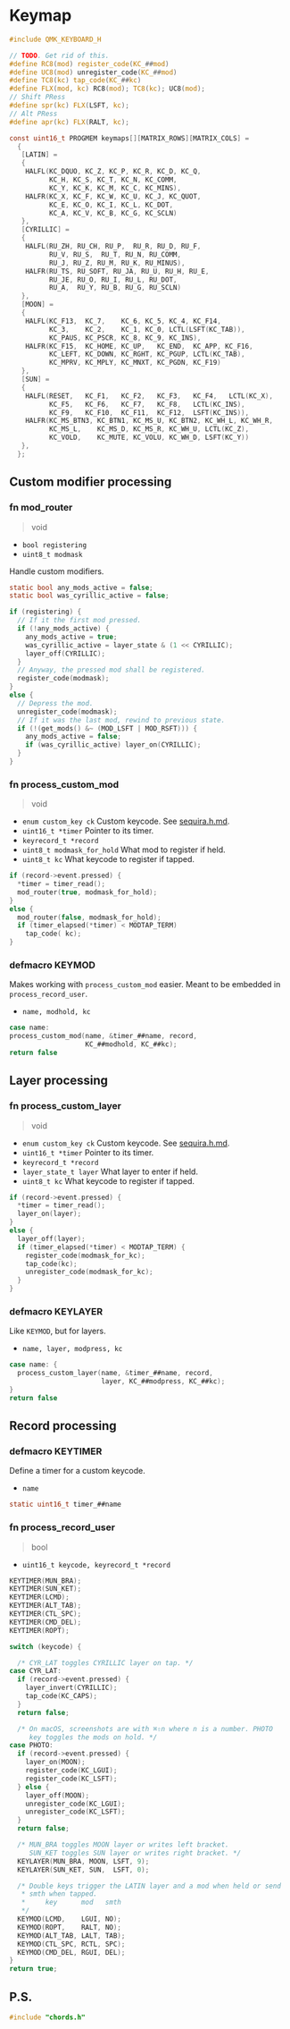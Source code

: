# Keymap

```c
#include QMK_KEYBOARD_H

// TODO. Get rid of this.
#define RC8(mod) register_code(KC_##mod)
#define UC8(mod) unregister_code(KC_##mod)
#define TC8(kc) tap_code(KC_##kc)
#define FLX(mod, kc) RC8(mod); TC8(kc); UC8(mod);
// Shift PRess
#define spr(kc) FLX(LSFT, kc);
// Alt PRess
#define apr(kc) FLX(RALT, kc);
```

```c
const uint16_t PROGMEM keymaps[][MATRIX_ROWS][MATRIX_COLS] =
  {
   [LATIN] =
   {
    HALFL(KC_DQUO, KC_Z, KC_P, KC_R, KC_D, KC_Q,
          KC_H, KC_S, KC_T, KC_N, KC_COMM,
          KC_Y, KC_K, KC_M, KC_C, KC_MINS),
    HALFR(KC_X, KC_F, KC_W, KC_U, KC_J, KC_QUOT,
          KC_E, KC_O, KC_I, KC_L, KC_DOT,
          KC_A, KC_V, KC_B, KC_G, KC_SCLN)
   },
   [CYRILLIC] =
   {
    HALFL(RU_ZH, RU_CH, RU_P,  RU_R, RU_D, RU_F,
          RU_V, RU_S,  RU_T, RU_N, RU_COMM,
          RU_J, RU_Z, RU_M, RU_K, RU_MINUS),
    HALFR(RU_TS, RU_SOFT, RU_JA, RU_U, RU_H, RU_E,
          RU_JE, RU_O, RU_I, RU_L, RU_DOT,
          RU_A,  RU_Y, RU_B, RU_G, RU_SCLN)
   },
   [MOON] =
   {
    HALFL(KC_F13,  KC_7,    KC_6, KC_5, KC_4, KC_F14,
          KC_3,    KC_2,    KC_1, KC_0, LCTL(LSFT(KC_TAB)),
          KC_PAUS, KC_PSCR, KC_8, KC_9, KC_INS),
    HALFR(KC_F15,  KC_HOME, KC_UP,   KC_END,  KC_APP, KC_F16,
          KC_LEFT, KC_DOWN, KC_RGHT, KC_PGUP, LCTL(KC_TAB),
          KC_MPRV, KC_MPLY, KC_MNXT, KC_PGDN, KC_F19)
   },
   [SUN] =
   {
    HALFL(RESET,   KC_F1,   KC_F2,   KC_F3,   KC_F4,   LCTL(KC_X),
          KC_F5,   KC_F6,   KC_F7,   KC_F8,   LCTL(KC_INS),
          KC_F9,   KC_F10,  KC_F11,  KC_F12,  LSFT(KC_INS)),
    HALFR(KC_MS_BTN3, KC_BTN1, KC_MS_U, KC_BTN2, KC_WH_L, KC_WH_R,
          KC_MS_L,    KC_MS_D, KC_MS_R, KC_WH_U, LCTL(KC_Z),
          KC_VOLD,    KC_MUTE, KC_VOLU, KC_WH_D, LSFT(KC_Y))
   },
  };
```

## Custom modifier processing

### fn mod_router
> void

- `bool registering`
- `uint8_t modmask`

Handle custom modifiers.

```c
static bool any_mods_active = false;
static bool was_cyrillic_active = false;

if (registering) {
  // If it the first mod pressed.
  if (!any_mods_active) {
    any_mods_active = true;
    was_cyrillic_active = layer_state & (1 << CYRILLIC);
    layer_off(CYRILLIC);
  }
  // Anyway, the pressed mod shall be registered.
  register_code(modmask);
}
else {
  // Depress the mod.
  unregister_code(modmask);
  // If it was the last mod, rewind to previous state.
  if (!(get_mods() &~ (MOD_LSFT | MOD_RSFT))) {
    any_mods_active = false;
    if (was_cyrillic_active) layer_on(CYRILLIC);
  }
}
```

### fn process_custom_mod
> void

- `enum custom_key ck`
  Custom keycode. See [sequira.h.md](sequira.h.md).
- `uint16_t *timer`
  Pointer to its timer.
- `keyrecord_t *record`
- `uint8_t modmask_for_hold`
  What mod to register if held.
- `uint8_t kc`
  What keycode to register if tapped.

```c
if (record->event.pressed) {
  *timer = timer_read();
  mod_router(true, modmask_for_hold);
}
else {
  mod_router(false, modmask_for_hold);
  if (timer_elapsed(*timer) < MODTAP_TERM)
    tap_code( kc);
}
```

### defmacro KEYMOD

Makes working with `process_custom_mod` easier. Meant to be embedded in `process_record_user`.

- `name, modhold, kc`

```c
case name:
process_custom_mod(name, &timer_##name, record,
                   KC_##modhold, KC_##kc);
return false
```

## Layer processing

### fn process_custom_layer
> void

- `enum custom_key ck`
  Custom keycode. See [sequira.h.md](sequira.h.md).
- `uint16_t *timer`
  Pointer to its timer.
- `keyrecord_t *record`
- `layer_state_t layer`
  What layer to enter if held.
- `uint8_t kc`
  What keycode to register if tapped.

```c
if (record->event.pressed) {
  *timer = timer_read();
  layer_on(layer);
}
else {
  layer_off(layer);
  if (timer_elapsed(*timer) < MODTAP_TERM) {
    register_code(modmask_for_kc);
    tap_code(kc);
    unregister_code(modmask_for_kc);
  }
}
```

### defmacro KEYLAYER

Like `KEYMOD`, but for layers.

- `name, layer, modpress, kc`

```c
case name: {
  process_custom_layer(name, &timer_##name, record,
                       layer, KC_##modpress, KC_##kc);
}
return false
```

## Record processing

### defmacro KEYTIMER

Define a timer for a custom keycode.

- `name`

```c
static uint16_t timer_##name
```

### fn process_record_user
> bool

- `uint16_t keycode, keyrecord_t *record`

```c
KEYTIMER(MUN_BRA);
KEYTIMER(SUN_KET);
KEYTIMER(LCMD);
KEYTIMER(ALT_TAB);
KEYTIMER(CTL_SPC);
KEYTIMER(CMD_DEL);
KEYTIMER(ROPT);

switch (keycode) {

  /* CYR_LAT toggles CYRILLIC layer on tap. */
case CYR_LAT:
  if (record->event.pressed) {
    layer_invert(CYRILLIC);
    tap_code(KC_CAPS);
  }
  return false;

  /* On macOS, screenshots are with ⌘⇧n where n is a number. PHOTO
     key toggles the mods on hold. */
case PHOTO:
  if (record->event.pressed) {
    layer_on(MOON);
    register_code(KC_LGUI);
    register_code(KC_LSFT);
  } else {
    layer_off(MOON);
    unregister_code(KC_LGUI);
    unregister_code(KC_LSFT);
  }
  return false;

  /* MUN_BRA toggles MOON layer or writes left bracket.
     SUN_KET toggles SUN layer or writes right bracket. */
  KEYLAYER(MUN_BRA, MOON, LSFT, 9);
  KEYLAYER(SUN_KET, SUN,  LSFT, 0);

  /* Double keys trigger the LATIN layer and a mod when held or send
   * smth when tapped.
   *     key      mod   smth
   */
  KEYMOD(LCMD,    LGUI, NO);
  KEYMOD(ROPT,    RALT, NO);
  KEYMOD(ALT_TAB, LALT, TAB);
  KEYMOD(CTL_SPC, RCTL, SPC);
  KEYMOD(CMD_DEL, RGUI, DEL);
}
return true;
```

## P.S.

```c
#include "chords.h"
```

